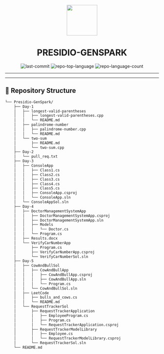 <p align="center">
   <img src="https://img.icons8.com/?size=512&id=55494&format=png" width="100" />
</p>
<p align="center">
    <h1 align="center">PRESIDIO-GENSPARK</h1>
</p>
<p align="center">
	<img src="https://img.shields.io/github/last-commit/neeraj779/Presidio-GenSpark?style=flat&logo=git&logoColor=white&color=0080ff" alt="last-commit">
	<img src="https://img.shields.io/github/languages/top/neeraj779/Presidio-GenSpark?style=flat&color=0080ff" alt="repo-top-language">
	<img src="https://img.shields.io/github/languages/count/neeraj779/Presidio-GenSpark?style=flat&color=0080ff" alt="repo-language-count">
<p>
<p align="center">
	</p>
<hr>

---

## 📂 Repository Structure

```sh
└── Presidio-GenSpark/
    ├── Day-1
    │   ├── longest-valid-parentheses
    │   │   ├── longest-valid-parentheses.cpp
    │   │   └── README.md
    │   ├── palindrome-number
    │   │   ├── palindrome-number.cpp
    │   │   └── README.md
    │   └── two-sum
    │       ├── README.md
    │       └── two-sum.cpp
    ├── Day-2
    │   └── pull_req.txt
    ├── Day-3
    │   ├── ConsoleApp
    │   │   ├── Class1.cs
    │   │   ├── Class2.cs
    │   │   ├── Class3.cs
    │   │   ├── Class4.cs
    │   │   ├── Class5.cs
    │   │   ├── ConsoleApp.csproj
    │   │   └── ConsoleApp.sln
    │   └── ConsoleAppSol.sln
    ├── Day-4
    │   ├── DoctorManagementSystemApp
    │   │   ├── DoctorManagementSystemApp.csproj
    │   │   ├── DoctorManagementSystemApp.sln
    │   │   ├── Models
    │   │   │   └── Doctor.cs
    │   │   └── Program.cs
    │   ├── Results.docx
    │   └── VerifyCarNumberApp
    │       ├── Program.cs
    │       ├── VerifyCarNumberApp.csproj
    │       └── VerifyCarNumberSol.sln
    ├── Day-5
    │   ├── CowAndBullSol
    │   │   ├── CowAndBullApp
    │   │   │   ├── CowAndBullApp.csproj
    │   │   │   ├── CowAndBullApp.sln
    │   │   │   └── Program.cs
    │   │   └── CowAndBullSol.sln
    │   ├── LeetCode
    │   │   ├── bulls_and_cows.cs
    │   │   └── README.md
    │   └── RequestTrackerSol
    │       ├── RequestTrackerApplication
    │       │   ├── EmployeeProgram.cs
    │       │   ├── Program.cs
    │       │   └── RequestTrackerApplication.csproj
    │       ├── RequestTrackerModelLibrary
    │       │   ├── Employee.cs
    │       │   └── RequestTrackerModelLibrary.csproj
    │       └── RequestTrackerSol.sln
    └── README.md
```

